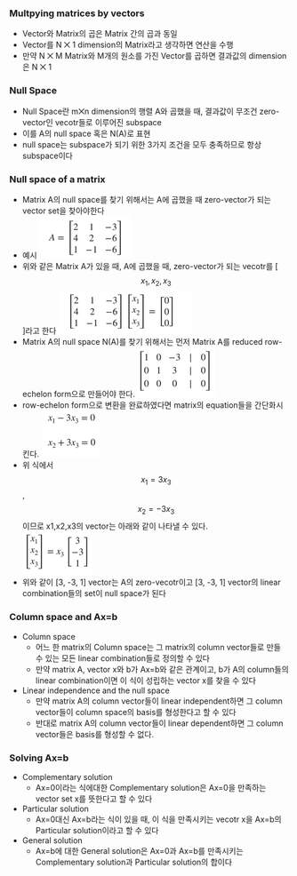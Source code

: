 ### Multpying matrices by vectors
- Vector와 Matrix의 곱은 Matrix 간의 곱과 동일
- Vector를 N ⨉ 1 dimension의 Matrix라고 생각하면 연산을 수행
- 만약 N ⨉ M Matrix와 M개의 원소를 가진 Vector를 곱하면 결과값의 dimension은 N ⨉ 1 

### Null Space
- Null Space란 m⨉n dimension의 행렬 A와 곱했을 때, 결과값이 무조건 zero-vector인 vecotr들로 이루어진 subspace
- 이를 A의 null space 혹은 N(A)로 표현
- null space는 subspace가 되기 위한 3가지 조건을 모두 충족하므로 항상 subspace이다

### Null space of a matrix
- Matrix A의 null space를 찾기 위해서는 A에 곱했을 때 zero-vector가 되는 vector set을 찾아야한다
- 예시
![alt text](../Linear%20Algebra/images/Matrix-vector%20products-Null%20space%20of%20a%20matrix%201.png)
- 위와 같은 Matrix A가 있을 때, A에 곱했을 때, zero-vector가 되는 vecotr를 [$$x_1, x_2, x_3$$]라고 한다
![alt text](../Linear%20Algebra/images/Matrix-vector%20products-Null%20space%20of%20a%20matrix%202.png)
- Matrix A의 null space N(A)를 찾기 위해서는 먼저 Matrix A를 reduced row-echelon form으로 만들어야 한다.
![alt text](../Linear%20Algebra/images/Matrix-vector%20products-Null%20space%20of%20a%20matrix%203.png)
- row-echelon form으로 변환을 완료하였다면 matrix의 equation들을 간단화시킨다.
![alt text](../Linear%20Algebra/images/Matrix-vector%20products-Null%20space%20of%20a%20matrix%204.png)
- 위 식에서 $$x_1 = 3x_3$$, $$x_2=-3x_3$$이므로 x1,x2,x3의 vector는 아래와 같이 나타낼 수 있다.  
![alt text](../Linear%20Algebra/images/Matrix-vector%20products-Null%20space%20of%20a%20matrix%205.png)
- 위와 같이 [3, -3, 1] vector는 A의 zero-vecotr이고 [3, -3, 1] vector의 linear combination들의 set이 null space가 된다

### Column space and Ax=b
- Column space
  - 어느 한 matrix의 Column space는 그 matrix의 column vector들로 만들 수 있는 모든 linear combination들로 정의할 수 있다
  - 만약 matrix A, vector x와 b가 Ax=b와 같은 관계이고, b가 A의 column들의 linear combination이면 이 식이 성립하는 vector x를 찾을 수 있다
- Linear independence and the null space
  - 만약 matrix A의 column vector들이 linear independent하면 그 column vector들이 column space의 basis를 형성한다고 할 수 있다
  - 반대로 matrix A의 column vector들이 linear dependent하면 그 column vector들은 basis를 형성할 수 없다.

### Solving Ax=b
- Complementary solution
  - Ax=0이라는 식에대한 Complementary solution은 Ax=0을 만족하는 vector set x를 뜻한다고 할 수 있다
- Particular solution
  - Ax=0대신 Ax=b라는 식이 있을 때, 이 식을 만족시키는 vecotr x을 Ax=b의 Particular solution이라고 할 수 있다
- General solution
  - Ax=b에 대한 General solution은 Ax=0과 Ax=b를 만족시키는 Complementary solution과 Particular solution의 합이다